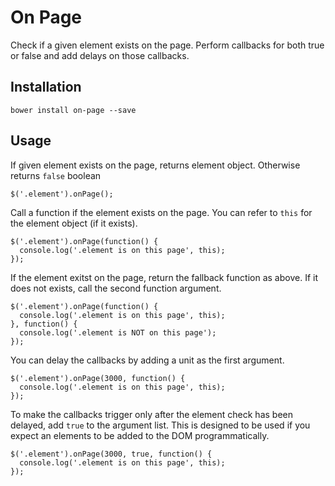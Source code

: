 # On Page

Check if a given element exists on the page. Perform callbacks for both true or false and add delays on those callbacks.

## Installation

```
bower install on-page --save
```

## Usage

If given element exists on the page, returns element object. Otherwise returns ```false``` boolean
```
$('.element').onPage();
```

Call a function if the element exists on the page. You can refer to ```this``` for the element object (if it exists).
```
$('.element').onPage(function() {
  console.log('.element is on this page', this);
});
```

If the element exitst on the page, return the fallback function as above. If it does not exists, call the second function argument.
```
$('.element').onPage(function() {
  console.log('.element is on this page', this);
}, function() {
  console.log('.element is NOT on this page');
});
```

You can delay the callbacks by adding a unit as the first argument.
```
$('.element').onPage(3000, function() {
  console.log('.element is on this page', this);
});
```

To make the callbacks trigger only after the element check has been delayed, add ```true``` to the argument list.
This is designed to be used if you expect an elements to be added to the DOM programmatically.
```
$('.element').onPage(3000, true, function() {
  console.log('.element is on this page', this);
});
```
